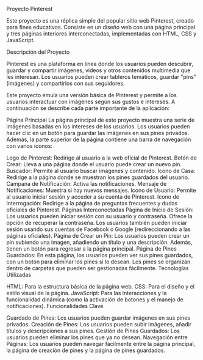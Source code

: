 Proyecto Pinterest

Este proyecto es una réplica simple del popular sitio web Pinterest, creado para fines educativos. Consiste en un diseño web con una página principal y tres páginas interiores interconectadas, implementadas con HTML, CSS y JavaScript.

Descripción del Proyecto

Pinterest es una plataforma en línea donde los usuarios pueden descubrir, guardar y compartir imágenes, videos y otros contenidos multimedia que les interesan. Los usuarios pueden crear tableros temáticos, guardar "pins" (imágenes) y compartirlos con sus seguidores.

Este proyecto emula una versión básica de Pinterest y permite a los usuarios interactuar con imágenes según sus gustos e intereses. A continuación se describe cada parte importante de la aplicación:

Página Principal
La página principal de este proyecto muestra una serie de imágenes basadas en los intereses de los usuarios. Los usuarios pueden hacer clic en un botón para guardar las imágenes en sus pines privados. Además, la parte superior de la página contiene una barra de navegación con varios iconos:

Logo de Pinterest: Redirige al usuario a la web oficial de Pinterest.
Botón de Crear: Lleva a una página donde el usuario puede crear un nuevo pin.
Buscador: Permite al usuario buscar imágenes y contenido.
Icono de Casa: Redirige a la página donde se muestran los pines guardados del usuario.
Campana de Notificación: Activa las notificaciones.
Mensaje de Notificaciones: Muestra si hay nuevos mensajes.
Icono de Usuario: Permite al usuario iniciar sesión y acceder a su cuenta de Pinterest.
Icono de Interrogación: Redirige a la página de preguntas frecuentes y dudas oficiales de Pinterest.
Páginas Interconectadas
Página de Inicio de Sesión:
Los usuarios pueden iniciar sesión con su usuario y contraseña.
Ofrece la opción de recuperar la contraseña.
Los usuarios también pueden iniciar sesión usando sus cuentas de Facebook o Google (redireccionando a las páginas oficiales).
Página de Crear un Pin:
Los usuarios pueden crear un pin subiendo una imagen, añadiendo un título y una descripción.
Además, tienen un botón para regresar a la página principal.
Página de Pines Guardados:
En esta página, los usuarios pueden ver sus pines guardados, con un botón para eliminar los pines si lo desean.
Los pines se organizan dentro de carpetas que pueden ser gestionadas fácilmente.
Tecnologías Utilizadas

HTML: Para la estructura básica de la página web.
CSS: Para el diseño y el estilo visual de la página.
JavaScript: Para las interacciones y la funcionalidad dinámica (como la activación de botones y el manejo de notificaciones).
Funcionalidades Clave

Guardado de Pines: Los usuarios pueden guardar imágenes en sus pines privados.
Creación de Pines: Los usuarios pueden subir imágenes, añadir títulos y descripciones a sus pines.
Gestión de Pines Guardados: Los usuarios pueden eliminar los pines que ya no desean.
Navegación entre Páginas: Los usuarios pueden navegar fácilmente entre la página principal, la página de creación de pines y la página de pines guardados.
